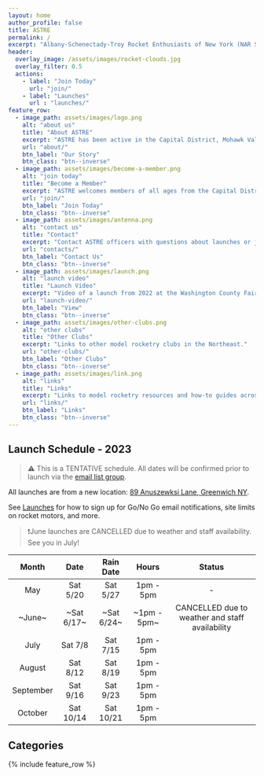```yaml
---
layout: home
author_profile: false
title: ASTRE
permalink: /
excerpt: "Albany-Schenectady-Troy Rocket Enthusiasts of New York (NAR Section 471).  Model rocketry club with members from NYS Capital District... and beyond!"
header:
  overlay_image: /assets/images/rocket-clouds.jpg
  overlay_filter: 0.5
  actions:
    - label: "Join Today"
      url: "join/"
    - label: "Launches"
      url : "launches/"
feature_row:
  - image_path: assets/images/logo.png
    alt: "about us"
    title: "About ASTRE"
    excerpt: "ASTRE has been active in the Capital District, Mohawk Valley, and surrounding areas since 1986."
    url: "about/"
    btn_label: "Our Story"
    btn_class: "btn--inverse"
  - image_path: assets/images/become-a-member.png
    alt: "join today"
    title: "Become a Member"
    excerpt: "ASTRE welcomes members of all ages from the Capital District and beyond."
    url: "join/"
    btn_label: "Join Today"
    btn_class: "btn--inverse"
  - image_path: assets/images/antenna.png
    alt: "contact us"
    title: "Contact"
    excerpt: "Contact ASTRE officers with questions about launches or joining."
    url: "contacts/"
    btn_label: "Contact Us"
    btn_class: "btn--inverse"
  - image_path: assets/images/launch.png
    alt: "launch video"
    title: "Launch Video"
    excerpt: "Video of a launch from 2022 at the Washington County Fairgrounds."
    url: "launch-video/"
    btn_label: "View"
    btn_class: "btn--inverse"
  - image_path: assets/images/other-clubs.png
    alt: "other clubs"
    title: "Other Clubs"
    excerpt: "Links to other model rocketry clubs in the Northeast."
    url: "other-clubs/"
    btn_label: "Other Clubs"
    btn_class: "btn--inverse"
  - image_path: assets/images/link.png
    alt: "links"
    title: "Links"
    excerpt: "Links to model rocketry resources and how-to guides across the web."
    url: "links/"
    btn_label: "Links"
    btn_class: "btn--inverse"
---
```


## Launch Schedule - 2023

> :warning: This is a TENTATIVE schedule.  All dates will be confirmed prior to launch via the [email list group](launches/#email-group).

All launches are from a new location: [89 Anuszewksi Lane, Greenwich NY](https://goo.gl/maps/yjeWsc4JSsDdpZwLA).

See [Launches](launches/) for how to sign up for Go/No Go email notifications, site limits on rocket motors, and more.

> ❗June launches are CANCELLED due to weather and staff availability.  See you in July!

| **Month**   |  **Date** 	| **Rain Date** 	| **Hours**   | **Status**                                      |  
|:---------:  |:---------:	|:-------------:	|:---------:  | :---------:                                     |
|       May   | Sat 5/20    | Sat 5/27        | 1pm - 5pm   | -                                               |
|      ~June~ | ~Sat 6/17~  | ~Sat 6/24~      | ~1pm - 5pm~ | CANCELLED due to weather and staff availability |
|      July   | Sat 7/8     | Sat 7/15        | 1pm - 5pm   |                                                 |
|    August   | Sat 8/12    | Sat 8/19        | 1pm - 5pm   |                                                 |
| September   | Sat 9/16    | Sat 9/23        | 1pm - 5pm   |                                                 |
|   October   | Sat 10/14   | Sat 10/21       | 1pm - 5pm   |                                                 |

## Categories

{% include feature_row %}

